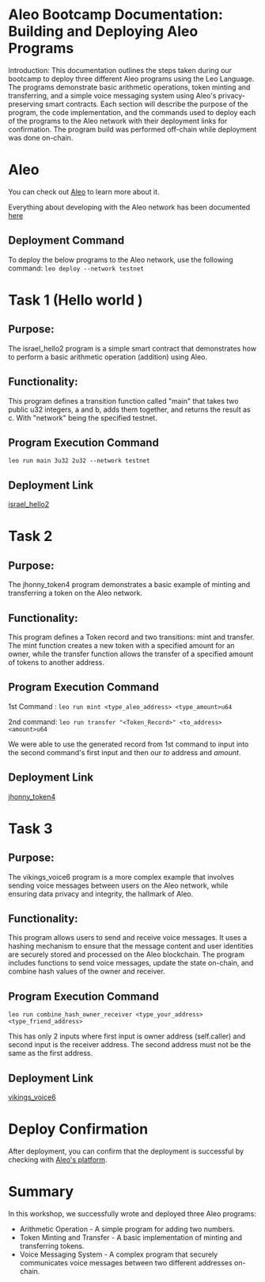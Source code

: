 # Aleo Bootcamp Documentation: Building and Deploying Aleo Programs

Introduction: This documentation outlines the steps taken during our bootcamp to deploy three different Aleo programs using the Leo Language. The programs demonstrate basic arithmetic operations, token minting and transferring, and a simple voice messaging system using Aleo's privacy-preserving smart contracts. Each section will describe the purpose of the program, the code implementation, and the commands used to deploy each of the programs to the Aleo network with their deployment links for confirmation. The program build was performed off-chain while deployment was done on-chain.

# Aleo
You can check out [Aleo](https://developer.aleo.org/getting_started/) to learn more about it.

Everything about developing with the Aleo network has been documented [here](https://developer.aleo.org/getting_started/)

## Deployment Command
To deploy the below programs to the Aleo network, use the following command: `leo deploy --network testnet`

# Task 1 (Hello world )
## Purpose:
The israel_hello2 program is a simple smart contract that demonstrates how to perform a basic arithmetic operation (addition) using Aleo.

## Functionality:
This program defines a transition function called "main" that takes two public u32 integers, a and b, adds them together, and returns the result as c. With "network" being the specified testnet.

## Program Execution Command
`leo run main 3u32 2u32 --network testnet`

## Deployment Link
[israel_hello2](https://explorer.aleo.org/transaction/at19hgu9w08zqty6ushevcrs89m78dytsz0p27wxw7xv8kg3ju2uvgqqwrdv7)

# Task 2
## Purpose:
The jhonny_token4 program demonstrates a basic example of minting and transferring a token on the Aleo network.

## Functionality:
This program defines a Token record and two transitions: mint and transfer. The mint function creates a new token with a specified amount for an owner, while the transfer function allows the transfer of a specified amount of tokens to another address.

## Program Execution Command
1st Command : `leo run mint <type_aleo_address> <type_amount>u64` 

2nd command: `leo run transfer "<Token_Record>" <to_address> <amount>u64` 

We were able to use the generated record from 1st command to input into the second command's first input and then our *to* address and *amount*.

## Deployment Link
[jhonny_token4](https://explorer.aleo.org/transaction/at15svj4aa8q8gvfxdx3xc5m9qkctyavr39n0rem9qnky9s8nz4vygqwmzyv9)

# Task 3

## Purpose:
The vikings_voice6 program is a more complex example that involves sending voice messages between users on the Aleo network, while ensuring data privacy and integrity, the hallmark of Aleo.

## Functionality:
This program allows users to send and receive voice messages. It uses a hashing mechanism to ensure that the message content and user identities are securely stored and processed on the Aleo blockchain. The program includes functions to send voice messages, update the state on-chain, and combine hash values of the owner and receiver.

## Program Execution Command
`leo run combine_hash_owner_receiver <type_your_address> <type_friend_address>` 

This has only 2 inputs where first input is owner address (self.caller) and second input is the receiver address. The second address must not be the same as the first address.

## Deployment Link
[vikings_voice6](https://explorer.aleo.org/transaction/at1ylh6az26awc9dnwcspxng0dhyw4nvrvgxn7ryf5yreqh0r8gsups8zcs8h)

# Deploy Confirmation
After deployment, you can confirm that the deployment is successful by checking with [Aleo's platform](https://testnet.aleoscan.io/).

# Summary
In this workshop, we successfully wrote and deployed three Aleo programs:

- Arithmetic Operation - A simple program for adding two numbers.
- Token Minting and Transfer - A basic implementation of minting and transferring tokens.
- Voice Messaging System - A complex program that securely communicates voice messages between two different addresses on-chain.
